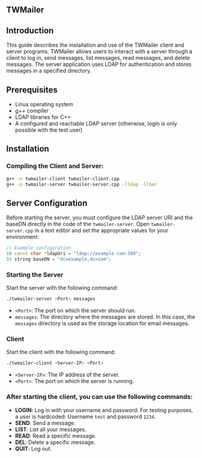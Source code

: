 ## TWMailer

## Introduction
This guide describes the installation and use of the TWMailer client and server programs. TWMailer allows users to interact with a server through a client to log in, send messages, list messages, read messages, and delete messages. The server application uses LDAP for authentication and stores messages in a specified directory.

## Prerequisites
- Linux operating system
- g++ compiler
- LDAP libraries for C++
- A configured and reachable LDAP server (otherwise, login is only possible with the test user)

## Installation
### Compiling the Client and Server:
```bash
g++ -o twmailer-client twmailer-client.cpp 
g++ -o twmailer-server twmailer-server.cpp -lldap -llber
```

## Server Configuration
Before starting the server, you must configure the LDAP server URI and the baseDN directly in the code of the `twmailer-server`. Open `twmailer-server.cpp` in a text editor and set the appropriate values for your environment:

```cpp
// Example configuration
18 const char *ldapUri = "ldap://example.com:389";
55 string baseDN = "dc=example,dc=com";
```

### Starting the Server
Start the server with the following command:

```bash
./twmailer-server <Port> messages
```
- `<Port>`: The port on which the server should run.
- `messages`: The directory where the messages are stored. In this case, the `messages` directory is used as the storage location for email messages.

### Client
Start the client with the following command:

```bash
./twmailer-client <Server-IP> <Port>
```
- `<Server-IP>`: The IP address of the server.
- `<Port>`: The port on which the server is running.

### After starting the client, you can use the following commands:

- **LOGIN**: Log in with your username and password. For testing purposes, a user is hardcoded: Username `test` and password `1234`.
- **SEND**: Send a message.
- **LIST**: List all your messages.
- **READ**: Read a specific message.
- **DEL**: Delete a specific message.
- **QUIT**: Log out.
